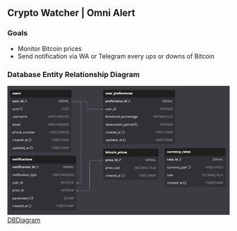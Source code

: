 ## Crypto Watcher | Omni Alert

### Goals
- Monitor Bitcoin prices
- Send notification via WA or Telegram every ups or downs of Bitcoin

### Database Entity Relationship Diagram  

![alt text](documentation/ERD.png)
[DBDiagram](https://dbdiagram.io/d/661ab47403593b6b61e97fb8)
